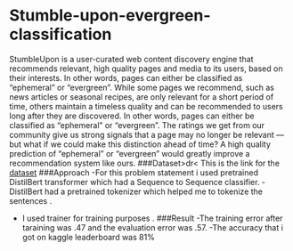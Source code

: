 # Stumble-upon-evergreen-classification
StumbleUpon is a user-curated web content discovery engine that recommends relevant, high quality pages and media to its users, based on their interests. In other words, pages can either be classified as “ephemeral” or “evergreen”.
While some pages we recommend, such as news articles or seasonal recipes, are only relevant for a short period of time, others maintain a timeless quality and can be recommended to users long after they are discovered. In other words, pages can either be classified as “ephemeral” or “evergreen”. The ratings we get from our community give us strong signals that a page may no longer be relevant — but what if we could make this distinction ahead of time? A high quality prediction of “ephemeral” or “evergreen” would greatly improve a recommendation system like ours.
###Dataset>dr<
This is the link for the [dataset](https://www.kaggle.com/c/stumbleupon/data)
###Approach
-For this problem statement i used pretrained DistilBert transformer which had a Sequence to Sequence classifier.
-DistilBert had a pretrained tokenizer which helped me to tokenize the sentences .
- I used trainer for training purposes .
###Result
-The training error after taraining was .47 and the evaluation error was .57.
-The accuracy that i got on kaggle leaderboard was 81%
